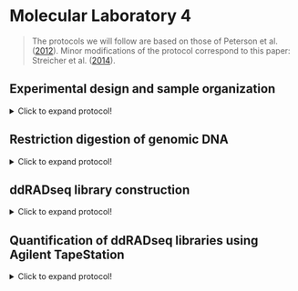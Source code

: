 # Molecular Laboratory 4
>The protocols we will follow are based on those of Peterson et al. ([2012](https://journals.plos.org/plosone/article?id=10.1371/journal.pone.0037135)). Minor modifications of the protocol correspond to this paper: Streicher et al. ([2014](https://onlinelibrary.wiley.com/doi/abs/10.1111/mec.12814)). 

## Experimental design and sample organization

<details>
  <summary>Click to expand protocol!</summary>

>ddRADseq makes use of dual indexes (=barcodes), so we need to plan ahead for how we will process samples. The first barcode is added during the ligation step of the library construction, and the second is added during PCR amplification of the libraries. As such, we can use the same core set of adapters for a small number of individuals, and then use PCR-barcode to greatly increase the number of individuals that can be mulitplexed.  
  
**Materials**

* List of samples to be included in the final pooled RADseq library
* Spreadsheet software


**Protocol**
1. Here is an example from Streicher et al. ([2014](https://onlinelibrary.wiley.com/doi/abs/10.1111/mec.12814)) for how we set up the barcode design. We had 10 unique ddRADseq adapter barcodes and multiple PCR-barcodes. We wanted to include 50 different anurans in the study, so we organised things into five sets of 10, each with a unique PCR barcode.   

Library Pool 1:
  
Sample ID | Adapter Index/Barcode | PCR Index/Barcode
------------ | -------------  | -------------
JAC 23544 | Index 1 (ACTAGG) | Index 1 (ATCACG)
JAC 23564 | Index 2 (GACCAA) | Index 1 (ATCACG)
JAC 29189 | Index 3 (TGTTGG)  | Index 1 (ATCACG)
JAC 23344 | Index 4 (CGAAAC)  | Index 1 (ATCACG)
JAC 23345 | Index 5 (AGCATT) | Index 1 (ATCACG)  
JAC 23346 | Index 6 (CATCTC) | Index 1 (ATCACG)  
JAC 23347 | Index 7 (GTCTAT) | Index 1 (ATCACG)   
JRM 4651 |Index 8 (TGGGAT) | Index 1 (ATCACG)
JHM 1 | Index 9 (TCTGCT) | Index 1 (ATCACG)  
JAC 28298 | Index 10 (AACGGT)  | Index 1 (ATCACG)   
 
Library Pool 2:  

Sample ID | Adapter Index/Barcode | PCR Index/Barcode
------------ | -------------  | -------------
JAC 30108 | Index 1 (ACTAGG) | Index 2 (CGATGT)
JAC 30105 | Index 2 (GACCAA) | Index 2 (CGATGT)
JWS 253 | Index 3 (TGTTGG)  | Index 2 (CGATGT)
JWS 277 | Index 4 (CGAAAC)  | Index 2 (CGATGT)
JWS 292 | Index 5 (AGCATT) | Index 2 (CGATGT) 
JWS 295 | Index 6 (CATCTC) | Index 2 (CGATGT)  
JWS 284 | Index 7 (GTCTAT) | Index 2 (CGATGT)   
JWS 296 |Index 8 (TGGGAT) | Index 2 (CGATGT)
JWS 294 | Index 9 (TCTGCT) | Index 2 (CGATGT)  
JMM 151 | Index 10 (AACGGT)  | Index 2 (CGATGT)   
  
Library Pool 3:  
  
Sample ID | Adapter Index/Barcode | PCR Index/Barcode
------------ | -------------  | -------------
JMM 152 | Index 1 (ACTAGG) | Index 3 (TTAGGC)
TJD 770 | Index 2 (GACCAA) | Index 3 (TTAGGC)
TJD 777 | Index 3 (TGTTGG)  | Index 3 (TTAGGC)
TJD 830 | Index 4 (CGAAAC)  | Index 3 (TTAGGC)
TJD 847 | Index 5 (AGCATT) | Index 3 (TTAGGC)
TJD 877 | Index 6 (CATCTC) | Index 3 (TTAGGC)  
BF 36 | Index 7 (GTCTAT) | Index 3 (TTAGGC))   
BF 58 |Index 8 (TGGGAT) | Index 3 (TTAGGC))
BF 45 | Index 9 (TCTGCT) | Index 3 (TTAGGC)  
BF 53 | Index 10 (AACGGT)  | Index 3 (TTAGGC)     
  
Library Pool 4:  

Sample ID | Adapter Index/Barcode | PCR Index/Barcode
------------ | -------------  | -------------
BF 55 | Index 1 (ACTAGG) | Index 4 (TGACCA)
BF 81 | Index 2 (GACCAA) | Index 4 (TGACCA)
BF 82 | Index 3 (TGTTGG)  | Index 4 (TGACCA)
BF 86 | Index 4 (CGAAAC)  | Index 4 (TGACCA)
BF 88 | Index 5 (AGCATT) | Index 4 (TGACCA)
BF Kitt Peak | Index 6 (CATCTC) | Index 4 (TGACCA) 
MF 3806 | Index 7 (GTCTAT) | Index 4 (TGACCA)  
MF 3811 |Index 8 (TGGGAT) | Index 4 (TGACCA)
MF 4226 | Index 9 (TCTGCT) | Index 4 (TGACCA)  
MF 4395 | Index 10 (AACGGT)  | Index 4 (TGACCA)    
  
Library Pool 5:
  
Sample ID | Adapter Index/Barcode | PCR Index/Barcode
------------ | -------------  | -------------
MF 4398 | Index 1 (ACTAGG) | Index 5 (ACAGTG)
MF 5085 | Index 2 (GACCAA) | Index 5 (ACAGTG)
MF 6101 | Index 3 (TGTTGG)  | Index 5 (ACAGTG)
MF 6115 | Index 4 (CGAAAC)  | Index 5 (ACAGTG)
MF 6203 | Index 5 (AGCATT) | Index 5 (ACAGTG)
MF 6205 | Index 6 (CATCTC) | Index 5 (ACAGTG)
MVZ 226838 | Index 7 (GTCTAT) | Index 5 (ACAGTG) 
MVZ 226839 |Index 8 (TGGGAT) | Index 5 (ACAGTG)
JAC 30517 | Index 9 (TCTGCT) | Index 5 (ACAGTG)  
ENS 9494 | Index 10 (AACGGT)  | Index 5 (ACAGTG)   

2. This allowed us to ultimately pool together all 50 samples and then bioinformatically sort the data once it was returned from the Illumina.  

</details>

## Restriction digestion of genomic DNA

<details>
  <summary>Click to expand protocol!</summary>

**Materials**

* T4 DNA Ligase
* SbFI-HF (NEB)
* Msp-I (NEB)
* Qubit flourometer
* Extracted DNA from samples 
* Nuclease-free water
* Magnetic tube rack


**Protocol**
  
1. Using fresh DNA extractions, we are now going to prepare the DNA for ddRADseq library construction. First, we need to prepare 200 ng from the example DNA extractions and then adjust the volumes with water so that all samples have 50 uL for the fragmentation step. I use a spreadsheet with four columns, similar to the method introduced in [Unit 2](https://github.com/nhm-herpetology/museum-NGS-training/tree/main/Unit_02/Molecular_Lab), to do this: 
  
Sample ID | Qubit concentration (ng/uL)  | uL needed for 200 ng | uL of water to add
------------ | -------------  | ------------- | -------------
Sample 1 | 10.0 | 20.0  | 30.0
Sample 2 | 18.5  | 10.8 | 39.2
Sample 3 | 33.2  | 6.0 | 44.0
Sample 4 | 80.0  | 2.5  | 47.5  
 
> The third column is 200 divided by the second column value and the fourth column is 50 minus the third column value
  
 2. For each digestion combine the following: 
  * 200 ng of extracted dsDNA
  * 5 uL NEB Buffer 4
  * 1 uL SbFI-HF enzyme
  * 1 uL MspI enzyme
  * 50 uL of DNA extraction + nuclease-free water 
  
</details>

## ddRADseq library construction

<details>
  <summary>Click to expand protocol!</summary>

  >Magnetic Beads are valuable for extracting genomic DNA, removing small unwanted nucleic acids (e.g. primers, adapaters), and size selection. Modified from B. Faircloth and T. Glenn protocol (UCLA, 2011). Original protocol by Rohland and Reich [2012](https://www.ncbi.nlm.nih.gov/pmc/articles/PMC3337438/).

**Materials**

* T4 DNA Ligase
* Adapter Oligonuclotides
* NEB Phusion polymerase
* Illumina TruSeq primers
* Nuclease-free water
* Magnetic tube rack


**Protocol**
1. Using the a-tailed reactions from the last unit...
</details>

## Quantification of ddRADseq libraries using Agilent TapeStation

<details>
  <summary>Click to expand protocol!</summary>

  >We will now find out if each of the enrichment on each of our ten sample pools was successful using the Agilent TapeStation. 

**Materials**

* PCR-enriched RADseq libraries
* Agilent TapeStation
* Agilent D1000 Tape cartridge
* Agilent D1000 Sample Buffer
* Agilent D1000 Ladder
* TapeStation vortex (IKA)
* TapeStation loading tubes
* TapeStation pippette tips and pippetter

**Protocol**
>This is taken (more or less) directly from the Agilent TapeStation D1000 [protocol](https://www.agilent.com/cs/library/usermanuals/public/ScreenTape_D1000_QG.pdf)  
  
1. Turn on TapeStation System and connected computer. 

2. Launch the TapeStation Controller Software (icon on desktop)
  
3. Load D1000 ScreenTape into device and loading tips
  
4. Allow reagents (Buffer and Ladder) to sit at room temperature for 30 minutes prior to use. 
  
5. Vortex Buffer and spin down before use. 
  
6. Mix 3 uL Buffer with 1 uL Ladder in a clean TapeStation tube. 
  
7. Mix 3 uL Buffer with 1 uL enriched capture Library
  
8. Spin ladder and sample down in a mini-centrifuge. 
  
9. Vortex using IKA vortexer at 2000 rpm for 1 minute. 
  
10. Again, spin ladder and sample down in a mini-centrifuge.
  
11. Load samples into the TapeStation instrument.
  
12. Select the required samples on the TapeStation Controller. 
  
13. Click 'Start' and specify a filename with which to save results. 
  
14. If there is evidence that all of the sub-libraries have worked, proceed to step 15. 
  
15. We will now pool the sub-libraries to make your final ddRADseq libray for sequencing. 
  
</details>
